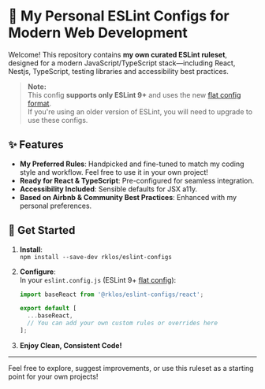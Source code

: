 # 🧹 My Personal ESLint Configs for Modern Web Development

Welcome! This repository contains **my own curated ESLint ruleset**, designed for a modern JavaScript/TypeScript stack—including React, Nestjs, TypeScript, testing libraries and accessibility best practices.

> **Note:**  
This config **supports only ESLint 9+** and uses the new [flat config format](https://eslint.org/docs/latest/use/configure/configuration-files-new).  
If you're using an older version of ESLint, you will need to upgrade to use these configs.


## ✨ Features

- **My Preferred Rules**: Handpicked and fine-tuned to match my coding style and workflow. Feel free to use it in your own project!
- **Ready for React & TypeScript**: Pre-configured for seamless integration.
- **Accessibility Included**: Sensible defaults for JSX a11y.
- **Based on Airbnb & Community Best Practices**: Enhanced with my personal preferences.

## 🚀 Get Started

1. **Install**:  
   `npm install --save-dev rklos/eslint-configs`

2. **Configure**:  
   In your `eslint.config.js` (ESLint 9+ [flat config](https://eslint.org/docs/latest/use/configure/configuration-files-new)):
   ```js
   import baseReact from '@rklos/eslint-configs/react';

   export default [
     ...baseReact,
     // You can add your own custom rules or overrides here
   ];
   ```

3. **Enjoy Clean, Consistent Code!**

---

Feel free to explore, suggest improvements, or use this ruleset as a starting point for your own projects!